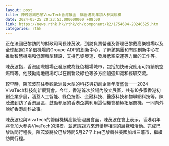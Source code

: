 ```yaml
---
layout: post
title: 陳茂波訪巴黎VivaTech香港展區　稱香港明年加大參與規模
date: 2024-05-25 20:23:53.000000000 +08:00
link: https://news.rthk.hk/rthk/ch/component/k2/1754684-20240525.htm
categories: rthk
---
```


正在法國巴黎訪問的財政司司長陳茂波，到訪負責營運及管理巴黎戴高樂機場以及全球超過20多個機場的Groupe ADP的創新中心，了解該集團和有關創新中心在推動智慧機場和低碳轉型建設、支持巴黎奧運、發展低空空運等方面的工作等。

陳茂波指，香港國際機場正發展成為綠色機場城市，包括加快研究應用可持續航空燃料等。他鼓勵兩地機場可以在創新及綠色等多方面加強知識和經驗交流。

較早時，陳茂波前往參觀歐洲最大型的科技與初創企業年度盛會——2024 VivaTech科技創新展覽會。今年，香港首次於場內設立展區，共有10多家香港初創企業參展，涵蓋人工智能、綠色技術、金融科技、醫療科技和物聯網科技等。陳茂波到訪了香港展區，鼓勵參展的香港企業利用這個機會積極拓展商機，一同向外說好香港創科故事。

陳茂波也與VivaTech的籌辦機構高級管理層會面，陳茂波在會上表示，香港明年將會加大參與VivaTech的規模，並邀請對方來港舉辦相關的展覽和活動。完成巴黎訪問行程後，陳茂波將於巴黎時間5月27早上由巴黎轉往美國加州三藩市，繼續訪問行程。

